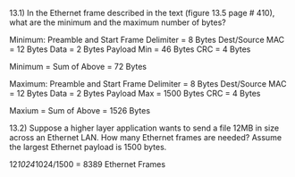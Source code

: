 13.1) In the Ethernet frame described in the text (figure 13.5 page # 410), what are the minimum and the maximum number of bytes?

Minimum:
Preamble and Start Frame Delimiter = 8 Bytes
Dest/Source MAC = 12 Bytes
Data = 2 Bytes
Payload Min = 46 Bytes
CRC = 4 Bytes

Minimum = Sum of Above  = 72 Bytes

Maximum:
Preamble and Start Frame Delimiter = 8 Bytes
Dest/Source MAC = 12 Bytes
Data = 2 Bytes
Payload Max = 1500 Bytes
CRC = 4 Bytes

Maxium = Sum of Above = 1526 Bytes

13.2) Suppose a higher layer application wants to send a file 12MB in size across an Ethernet LAN. How many Ethernet frames are needed? Assume the largest Ethernet payload is 1500 bytes.

12*1024*1024/1500 = 8389 Ethernet Frames
